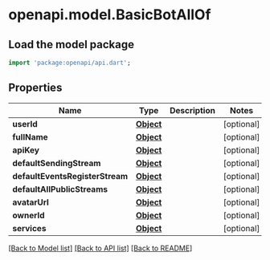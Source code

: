 # openapi.model.BasicBotAllOf

## Load the model package
```dart
import 'package:openapi/api.dart';
```

## Properties
Name | Type | Description | Notes
------------ | ------------- | ------------- | -------------
**userId** | [**Object**](.md) |  | [optional] 
**fullName** | [**Object**](.md) |  | [optional] 
**apiKey** | [**Object**](.md) |  | [optional] 
**defaultSendingStream** | [**Object**](.md) |  | [optional] 
**defaultEventsRegisterStream** | [**Object**](.md) |  | [optional] 
**defaultAllPublicStreams** | [**Object**](.md) |  | [optional] 
**avatarUrl** | [**Object**](.md) |  | [optional] 
**ownerId** | [**Object**](.md) |  | [optional] 
**services** | [**Object**](.md) |  | [optional] 

[[Back to Model list]](../README.md#documentation-for-models) [[Back to API list]](../README.md#documentation-for-api-endpoints) [[Back to README]](../README.md)


